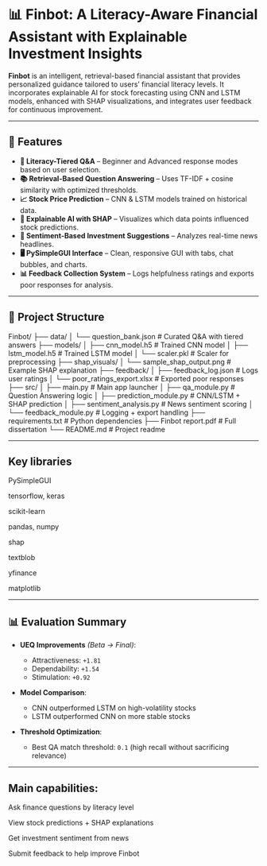 # 📊 Finbot: A Literacy-Aware Financial Assistant with Explainable Investment Insights

**Finbot** is an intelligent, retrieval-based financial assistant that provides personalized guidance tailored to users’ financial literacy levels. It incorporates explainable AI for stock forecasting using CNN and LSTM models, enhanced with SHAP visualizations, and integrates user feedback for continuous improvement.

---

## 🚀 Features

- **🧠 Literacy-Tiered Q&A** – Beginner and Advanced response modes based on user selection.
- **📚 Retrieval-Based Question Answering** – Uses TF-IDF + cosine similarity with optimized thresholds.
- **📈 Stock Price Prediction** – CNN & LSTM models trained on historical data.
- **🧮 Explainable AI with SHAP** – Visualizes which data points influenced stock predictions.
- **📰 Sentiment-Based Investment Suggestions** – Analyzes real-time news headlines.
- **🖥️ PySimpleGUI Interface** – Clean, responsive GUI with tabs, chat bubbles, and charts.
- **📊 Feedback Collection System** – Logs helpfulness ratings and exports poor responses for analysis.

---

## 📁 Project Structure

Finbot/
├── data/
│ └── question_bank.json # Curated Q&A with tiered answers
├── models/
│ ├── cnn_model.h5 # Trained CNN model
│ ├── lstm_model.h5 # Trained LSTM model
│ └── scaler.pkl # Scaler for preprocessing
├── shap_visuals/
│ └── sample_shap_output.png # Example SHAP explanation
├── feedback/
│ ├── feedback_log.json # Logs user ratings
│ └── poor_ratings_export.xlsx # Exported poor responses
├── src/
│ ├── main.py # Main app launcher
│ ├── qa_module.py # Question Answering logic
│ ├── prediction_module.py # CNN/LSTM + SHAP prediction
│ ├── sentiment_analysis.py # News sentiment scoring
│ └── feedback_module.py # Logging + export handling
├── requirements.txt # Python dependencies
├── Finbot report.pdf # Full dissertation
└── README.md # Project readme


---

## Key libraries

PySimpleGUI

tensorflow, keras

scikit-learn

pandas, numpy

shap

textblob

yfinance

matplotlib


---

## 📊 Evaluation Summary

- **UEQ Improvements** *(Beta → Final)*:
  - Attractiveness: `+1.81`
  - Dependability: `+1.54`
  - Stimulation: `+0.92`

- **Model Comparison**:
  - CNN outperformed LSTM on high-volatility stocks
  - LSTM outperformed CNN on more stable stocks
- **Threshold Optimization**:
  - Best QA match threshold: `0.1` (high recall without sacrificing relevance)

---


## Main capabilities:

Ask finance questions by literacy level

View stock predictions + SHAP explanations

Get investment sentiment from news

Submit feedback to help improve Finbot

